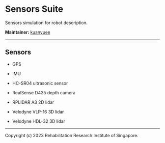 # Sensors Suite

Sensors simulation for robot description.

**Maintainer:** [kuanyuee](kuanyuee.tan@ntu.edu.sg)

---

## Sensors

- GPS

- IMU

- HC-SR04 ultrasonic sensor

- RealSense D435 depth camera

- RPLIDAR A3 2D lidar

- Velodyne VLP-16 3D lidar

- Velodyne HDL-32 3D lidar

---

Copyright (c) 2023 Rehabilitation Research Institute of Singapore.
